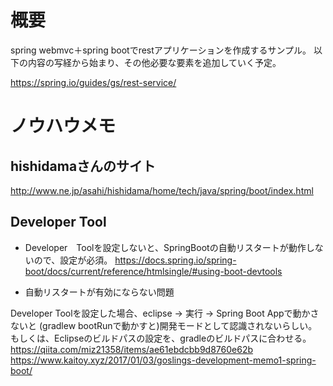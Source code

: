 # 概要
spring webmvc＋spring bootでrestアプリケーションを作成するサンプル。
以下の内容の写経から始まり、その他必要な要素を追加していく予定。

https://spring.io/guides/gs/rest-service/

# ノウハウメモ

## hishidamaさんのサイト
http://www.ne.jp/asahi/hishidama/home/tech/java/spring/boot/index.html

## Developer Tool
- Developer　Toolを設定しないと、SpringBootの自動リスタートが動作しないので、設定が必須。
https://docs.spring.io/spring-boot/docs/current/reference/htmlsingle/#using-boot-devtools

- 自動リスタートが有効にならない問題

Developer Toolを設定した場合、eclipse -> 実行 -> Spring Boot Appで動かさないと
(gradlew bootRunで動かすと)開発モードとして認識されないらしい。
もしくは、Eclipseのビルドパスの設定を、gradleのビルドパスに合わせる。
https://qiita.com/miz21358/items/ae61ebdcbb9d8760e62b
https://www.kaitoy.xyz/2017/01/03/goslings-development-memo1-spring-boot/


